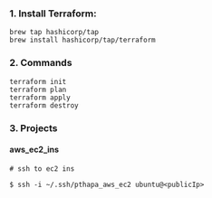 ### 1. Install Terraform:
```
brew tap hashicorp/tap
brew install hashicorp/tap/terraform
```

### 2. Commands

```
terraform init
terraform plan
terraform apply
terraform destroy
```

### 3. Projects

#### aws_ec2_ins


```
# ssh to ec2 ins

$ ssh -i ~/.ssh/pthapa_aws_ec2 ubuntu@<publicIp>
```
